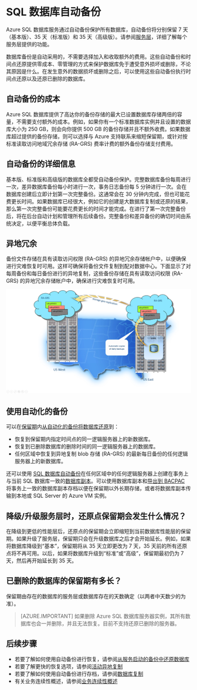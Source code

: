 <properties
   pageTitle="了解 SQL 数据库备份 | Azure" 
   description="了解 SQL 数据库的内置数据库备份，使用它可以将 Azure SQL 数据库还原到以前的某个时间点，或者将数据库复制到地理区域中的新数据库（最多保留 35 天）。"
   services="sql-database"
   documentationCenter=""
   authors="CarlRabeler"
   manager="jhubbard"
   editor="monicar"/>  


<tags
   ms.service="sql-database"
   ms.devlang="NA"
   ms.topic="article"
   ms.tgt_pltfrm="NA"
   ms.workload="NA"
   ms.date="10/14/2016"
   wacn.date="10/31/2016"
   ms.author="carlrab;barbkess"/>


# SQL 数据库自动备份

Azure SQL 数据库服务通过自动备份保护所有数据库，自动备份将分别保留 7 天（基本版）、35 天（标准版）和 35 天（高级版）。请参阅[服务层](/documentation/articles/sql-database-service-tiers/)，详细了解每个服务层提供的功能。

数据库备份是自动采用的，不需要选择加入和收取额外的费用。这些自动备份和时间点还原提供零成本、零管理的方式来保护数据库免于遭受意外损坏或删除，不论其原因是什么。在发生意外的数据损坏或删除之后，可以使用这些自动备份执行时间点还原以及还原已删除的数据库。

## 自动备份的成本

Azure SQL 数据库提供了高达你的备份存储的最大已设置数据库存储两倍的容量，不需要支付额外的成本。例如，如果你有一个标准数据库实例并且设置的数据库大小为 250 GB，则会向你提供 500 GB 的备份存储并且不额外收费。如果数据库超过提供的备份存储，则可以选择与 Azure 支持联系来缩短保留期，或针对按标准读取访问地域冗余存储 (RA-GRS) 费率计费的额外备份存储支付费用。

## 自动备份的详细信息

基本版、标准版和高级版的数据库全都受自动备份保护。完整数据库备份每周进行一次，差异数据库备份每小时进行一次，事务日志备份每 5 分钟进行一次。会在数据库创建后立即计划第一次完整备份。这通常会在 30 分钟内完成，但也可能花费更长时间。如果数据库已经很大，例如它的创建是大数据库复制或还原的结果，那么第一次完整备份可能要花费更长的时间才能完成。在进行了第一次完整备份后，将在后台自动计划和管理所有后续备份。完整备份和差异备份的确切时间由系统决定，以便平衡总体负载。

## 异地冗余

备份文件存储在具有读取访问权限 (RA-GRS) 的异地冗余存储帐户中，以便确保进行灾难恢复时可用。这样可确保将备份文件复制到配对数据中心。下面显示了对每周备份和每日备份进行的异地复制，这些备份存储在具有读取访问权限 (RA-GRS) 的异地冗余存储帐户中，确保进行灾难恢复时可用。

![异地还原](./media/sql-database-geo-restore/geo-restore-1.png)  


## 使用自动化的备份

可以在[保留期](/documentation/articles/sql-database-service-tiers/)内[从自动化的备份将数据库还原](/documentation/articles/sql-database-recovery-using-backups/)到：

- 恢复到保留期内指定时间点的同一逻辑服务器上的新数据库。
- 恢复到已删除数据库的删除时间的同一逻辑服务器上的数据库。
- 任何区域中恢复到异地复制 blob 存储 (RA-GRS) 的最新每日备份的任何逻辑服务器上的新数据库。

还可以使用 [SQL 数据库自动备份](/documentation/articles/sql-database-automated-backups/)在任何区域中的任何逻辑服务器上创建在事务上与当前 SQL 数据库一致的[数据库副本](/documentation/articles/sql-database-copy/)。可以使用数据库副本和[导出到 BACPAC](/documentation/articles/sql-database-export-powershell/) 将事务上一致的数据库副本存档以便在保留期以外长期存储，或者将数据库副本传输到本地或 SQL Server 的 Azure VM 实例。

## 降级/升级服务层时，还原点保留期会发生什么情况？

在降级到更低的性能层后，还原点的保留期会立即缩短到当前数据库性能层的保留期。如果升级了服务层，保留期只会在升级数据库之后才会开始延长。例如，如果将数据库降级到“基本”，保留期将从 35 天立即更改为 7 天，35 天前的所有还原点将不再可用。以后，如果将数据库升级到“标准”或“高级”，保留期最初仍为 7 天，然后再开始延长到 35 天。

## 已删除的数据库的保留期有多长？ 
保留期由存在的数据库的服务层或数据库存在的天数确定（以两者中天数少的为准）。

> [AZURE.IMPORTANT] 如果删除 Azure SQL 数据库服务器实例，其所有数据库也会一并删除，并且无法恢复。目前不支持还原已删除的服务器。

## 后续步骤

- 若要了解如何使用自动备份进行恢复，请参阅[从服务启动的备份中还原数据库](/documentation/articles/sql-database-recovery-using-backups/)
- 若要了解更快的恢复选项，请参阅[活动异地复制](/documentation/articles/sql-database-geo-replication-overview/)
- 若要了解如何使用自动备份进行存档，请参阅[数据库复制](/documentation/articles/sql-database-copy/)
- 有关业务连续性概述，请参阅[业务连续性概述](/documentation/articles/sql-database-business-continuity/)

<!---HONumber=Mooncake_1010_2016-->